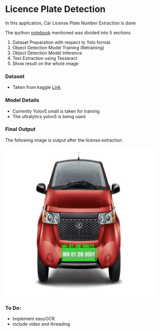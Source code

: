# Licence Plate Detection 

In this application, Car License Plate Number Extraction is done 

The ipython [notebook](./License_Plate_Extraction.ipynb) mentioned was divided into 5 sections

1. Dataset Preparation with respect to Yolo format
2. Object Detection Model Training (Retraining)
3. Object Detection Model Inference
4. Text Extraction using Tesseract
5. Show result on the whole image

### Dataset 
- Taken from kaggle [Link](https://www.kaggle.com/datasets/andrewmvd/car-plate-detection)

### Model Details
- Currently Yolov5 small is taken for training 
- The ultralytics yolov5 is being used

### Final Output 

The following image is output after the license extraction 


<img src="./image_output.jpg" width="480">

### To Do: 
- Implement easyOCR
- include video and threading